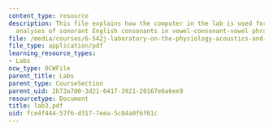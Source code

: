 ```yaml
---
content_type: resource
description: This file explains how the computer in the lab is used for making acoustical
  analyses of sonorant English consonants in vowel-consonant-vowel phrases.
file: /media/courses/6-542j-laboratory-on-the-physiology-acoustics-and-perception-of-speech-fall-2005/fce4f44457f6d3177eea5c84a0f6f01c_lab3.pdf
file_type: application/pdf
learning_resource_types:
- Labs
ocw_type: OCWFile
parent_title: Labs
parent_type: CourseSection
parent_uid: 2b73a700-3d21-6417-3921-20167e6a6ee9
resourcetype: Document
title: lab3.pdf
uid: fce4f444-57f6-d317-7eea-5c84a0f6f01c
---
```

